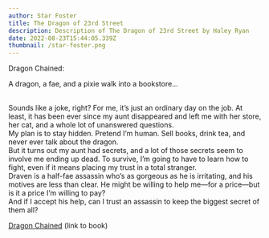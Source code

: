 ```yaml
---
author: Star Foster
title: The Dragon of 23rd Street
description: Description of The Dragon of 23rd Street by Haley Ryan
date: 2022-08-23T15:44:05.339Z
thumbnail: /star-foster.png
---
```

Dragon Chained:

A dragon, a fae, and a pixie walk into a bookstore…

\
Sounds like a joke, right? For me, it’s just an ordinary day on the job. At least, it has been ever since my aunt disappeared and left me with her store, her cat, and a whole lot of unanswered questions.\
My plan is to stay hidden. Pretend I’m human. Sell books, drink tea, and never ever talk about the dragon.\
But it turns out my aunt had secrets, and a lot of those secrets seem to involve me ending up dead. To survive, I’m going to have to learn how to fight, even if it means placing my trust in a total stranger.\
Draven is a half-fae assassin who’s as gorgeous as he is irritating, and his motives are less than clear. He might be willing to help me—for a price—but is it a price I’m willing to pay?\
And if I accept his help, can I trust an assassin to keep the biggest secret of them all?

[Dragon Chained](https://www.goodreads.com/book/show/56596882-dragon-chained) (link to book)
